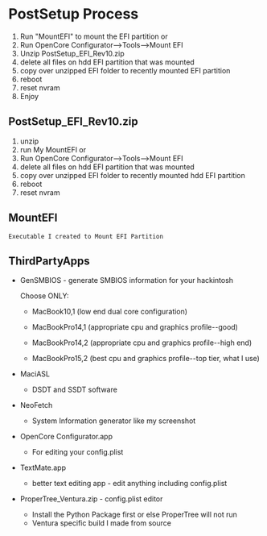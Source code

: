 # PostSetup Process

1) Run "MountEFI" to mount the EFI partition
or
1) Run OpenCore Configurator-->Tools-->Mount EFI
2) Unzip PostSetup_EFI_Rev10.zip
4) delete all files on hdd EFI partition that was mounted
5) copy over unzipped EFI folder to recently mounted EFI partition
6) reboot
7) reset nvram
8) Enjoy

## PostSetup_EFI_Rev10.zip

1) unzip
2) run My MountEFI
or
2) Run OpenCore Configurator-->Tools-->Mount EFI
3) delete all files on hdd EFI partition that was mounted
4) copy over unzipped EFI folder to recently mounted hdd EFI partition
5) reboot
6) reset nvram

## MountEFI
    Executable I created to Mount EFI Partition
    
## ThirdPartyApps

- GenSMBIOS - generate SMBIOS information for your hackintosh

	Choose ONLY:

	- MacBook10,1 (low end dual core configuration) 

	- MacBookPro14,1 (appropriate cpu and graphics profile--good)
 
	- MacBookPro14,2 (appropriate cpu and graphics profile--high end)
 
	- MacBookPro15,2 (best cpu and graphics profile--top tier, what I use)

- MaciASL 
    - DSDT and SSDT software

- NeoFetch 
    - System Information generator like my screenshot

- OpenCore Configurator.app 
    - For editing your config.plist

- TextMate.app
    - better text editing app - edit anything including config.plist

- ProperTree_Ventura.zip - config.plist editor
	- Install the Python Package first or else ProperTree will not run
	- Ventura specific build I made from source


